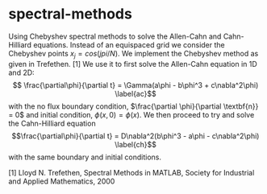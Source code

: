 # spectral-methods

Using Chebyshev spectral methods to solve the Allen-Cahn and Cahn-Hilliard equations. Instead of an equispaced grid we consider the Chebyshev points $x_j = cos(j pi/N)$. We implement the Chebyshev method as given in Trefethen. [1] We use it to first solve the Allen-Cahn equation in 1D and 2D: $$	\frac{\partial\phi}{\partial t} = \Gamma(a\phi - b\phi^3 + c\nabla^2\phi) \label{ac}$$ with the no flux boundary condition, $\frac{\partial \phi}{\partial \textbf{n}} = 0$ and initial condition, $\phi(x,0) = \phi(x)$. We then proceed to try and solve the Cahn-Hilliard equation $$\frac{\partial\phi}{\partial t} = D\nabla^2(b\phi^3 - a\phi - c\nabla^2\phi) \label{ch}$$ with the same boundary and initial conditions.


[1] Lloyd N. Trefethen, Spectral Methods in MATLAB, Society for Industrial and Applied Mathematics, 2000
